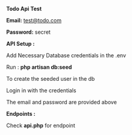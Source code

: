 **Todo Api Test**

**Email:** test@todo.com

**Password:** secret 

**API Setup :**

Add Necessary Database credentials in the .env  

Run : **php artisan db:seed**

To create the seeded user in the db 

Login in with the credentials 

The email and password are provided above 

**Endpoints :**

Check **api.php** for endpoint
